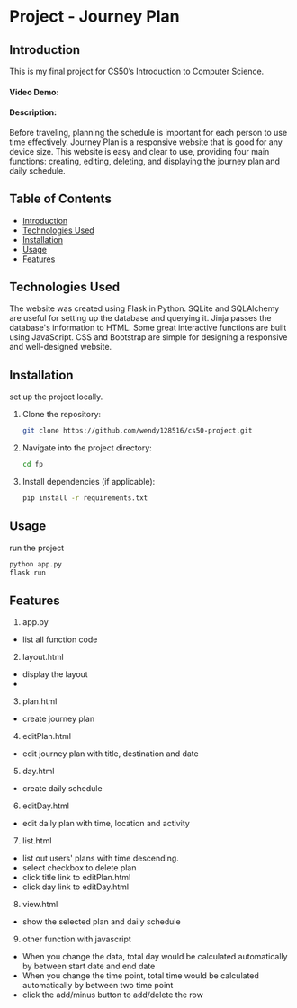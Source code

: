 # Project - Journey Plan 

## Introduction
This is my final project for CS50’s Introduction to Computer Science.

#### Video Demo:  <URL HERE>
#### Description:
Before traveling, planning the schedule is important for each person to use time effectively.
Journey Plan is a responsive website that is good for any device size.
This website is easy and clear to use, providing four main functions: creating, editing, deleting, and displaying the journey plan and daily schedule.

## Table of Contents
- [Introduction](#introduction)
- [Technologies Used](#technologies-used)
- [Installation](#installation)
- [Usage](#usage)
- [Features](#features)


## Technologies Used
The website was created using Flask in Python.
SQLite and SQLAlchemy are useful for setting up the database and querying it.
Jinja passes the database's information to HTML.
Some great interactive functions are built using JavaScript.
CSS and Bootstrap are simple for designing a responsive and well-designed website.

## Installation

set up the project locally.

1. Clone the repository:
   ```bash
   git clone https://github.com/wendy128516/cs50-project.git
   ```
2. Navigate into the project directory:
   ```bash
   cd fp
   ```
3. Install dependencies (if applicable):
   ```bash
   pip install -r requirements.txt
   ```

## Usage

run the project

```bash
python app.py
flask run 
```

## Features
1. app.py 
- list all function code 

2. layout.html 
- display the layout
- 

3. plan.html 
- create journey plan

4. editPlan.html 
- edit journey plan with title, destination and date 

5. day.html 
- create daily schedule 

6. editDay.html 
- edit daily plan with time, location and activity

7. list.html 
- list out users' plans with time descending.
- select checkbox to delete plan 
- click title link to editPlan.html 
- click day link to editDay.html 

8. view.html 
- show the selected plan and daily schedule

9. other function with javascript 
- When you change the data, total day would be calculated automatically by between start date and end date
- When you change the time point, total time would be calculated automatically by between two time point 
- click the add/minus button to add/delete the row
